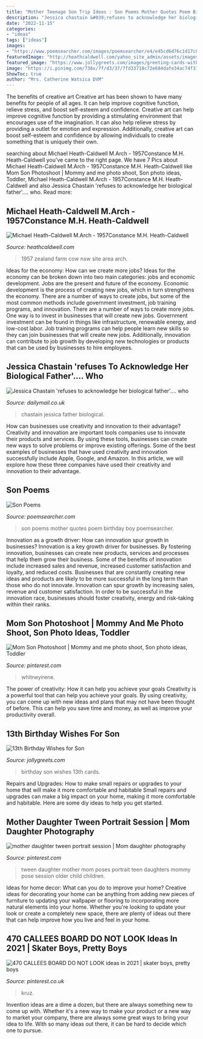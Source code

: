 ```yaml
---
title: "Mother Teenage Son Trip Ideas : Son Poems Mother Quotes Poem Birthday Boy Poemsearcher"
description: "Jessica chastain &#039;refuses to acknowledge her biological father&#039;.... who"
date: "2022-11-15"
categories:
- "ideas"
tags: ["ideas"]
images:
- "https://www.poemsearcher.com/images/poemsearcher/e4/e45cd6d76c1d17c0e21859186baf3543.jpeg"
featuredImage: "http://heathcaldwell.com/yahoo_site_admin/assets/images/Pihama_1957_Gopperth.6941814_std.jpg"
featured_image: "https://www.jollygreets.com/images/greeting-cards-with-text/13th-birthday-wishes-for-son-01.jpg"
image: "https://i.pinimg.com/736x/7f/d3/37/7fd33718c72e684dafe34ac74f31a3e0.jpg"
ShowToc: true
author: "Mrs. Catherine Watsica DVM"
---
```



The benefits of creative art
Creative art has been shown to have many benefits for people of all ages. It can help improve cognitive function, relieve stress, and boost self-esteem and confidence.
Creative art can help improve cognitive function by providing a stimulating environment that encourages use of the imagination. It can also help relieve stress by providing a outlet for emotion and expression. Additionally, creative art can boost self-esteem and confidence by allowing individuals to create something that is uniquely their own.

	

		
searching about Michael Heath-Caldwell M.Arch - 1957Constance M.H. Heath-Caldwell you've came to the right page. We have 7 Pics about Michael Heath-Caldwell M.Arch - 1957Constance M.H. Heath-Caldwell like Mom Son Photoshoot | Mommy and me photo shoot, Son photo ideas, Toddler, Michael Heath-Caldwell M.Arch - 1957Constance M.H. Heath-Caldwell and also Jessica Chastain &#039;refuses to acknowledge her biological father&#039;.... who. Read more:
		
    
## Michael Heath-Caldwell M.Arch - 1957Constance M.H. Heath-Caldwell

<img loading=lazy src="http://heathcaldwell.com/yahoo_site_admin/assets/images/Pihama_1957_Gopperth.6941814_std.jpg" onerror="this.onerror=null;this.src='https://tse2.mm.bing.net/th?id=OIP.zNUh2TLVfcmCWIikZCC-dgHaEF&amp;pid=15.1';" alt="Michael Heath-Caldwell M.Arch - 1957Constance M.H. Heath-Caldwell">

_Source: heathcaldwell.com_

>1957 zealand farm cow nsw site area arch. 

	

Ideas for the economy: How can we create more jobs?
Ideas for the economy can be broken down into two main categories: jobs and economic development. Jobs are the present and future of the economy. Economic development is the process of creating new jobs, which in turn strengthens the economy. There are a number of ways to create jobs, but some of the most common methods include government investment, job training programs, and innovation.
There are a number of ways to create more jobs. One way is to invest in businesses that will create new jobs. Government investment can be found in things like infrastructure, renewable energy, and low-cost labor. Job training programs can help people learn new skills so they can join businesses that will create new jobs. Additionally, innovation can contribute to job growth by developing new technologies or products that can be used by businesses to hire employees.

    
## Jessica Chastain &#039;refuses To Acknowledge Her Biological Father&#039;.... Who

<img loading=lazy src="https://i.dailymail.co.uk/i/pix/2013/02/13/article-2278210-179065A2000005DC-215_1024x615_large.jpg" onerror="this.onerror=null;this.src='https://tse3.mm.bing.net/th?id=OIP.nAzfjuxtFmZlz88pyn95kwEsC0&amp;pid=15.1';" alt="Jessica Chastain &#039;refuses to acknowledge her biological father&#039;.... who">

_Source: dailymail.co.uk_

>chastain jessica father biological. 

	

How can businesses use creativity and innovation to their advantage?
Creativity and innovation are important tools companies use to innovate their products and services. By using these tools, businesses can create new ways to solve problems or improve existing offerings. Some of the best examples of businesses that have used creativity and innovation successfully include Apple, Google, and Amazon. In this article, we will explore how these three companies have used their creativity and innovation to their advantage.

    
## Son Poems

<img loading=lazy src="https://www.poemsearcher.com/images/poemsearcher/e4/e45cd6d76c1d17c0e21859186baf3543.jpeg" onerror="this.onerror=null;this.src='https://tse4.mm.bing.net/th?id=OIP.j-wXcKsGfSLjZLtxTDqGNwHaK3&amp;pid=15.1';" alt="Son Poems">

_Source: poemsearcher.com_

>son poems mother quotes poem birthday boy poemsearcher. 

	

Innovation as a growth driver: How can innovation spur growth in businesses?
Innovation is a key growth driver for businesses. By fostering innovation, businesses can create new products, services and processes that help them grow their business. Some of the benefits of innovation include increased sales and revenue, increased customer satisfaction and loyalty, and reduced costs.
Businesses that are constantly creating new ideas and products are likely to be more successful in the long term than those who do not innovate. Innovation can spur growth by increasing sales, revenue and customer satisfaction. In order to be successful in the innovation race, businesses should foster creativity, energy and risk-taking within their ranks.

    
## Mom Son Photoshoot | Mommy And Me Photo Shoot, Son Photo Ideas, Toddler

<img loading=lazy src="https://i.pinimg.com/originals/4d/fd/ad/4dfdad4993afbfaf2c0b9884d9cd58a0.jpg" onerror="this.onerror=null;this.src='https://tse2.mm.bing.net/th?id=OIP.QCiHTz2scTNfxN1fJxdMKgHaKS&amp;pid=15.1';" alt="Mom Son Photoshoot | Mommy and me photo shoot, Son photo ideas, Toddler">

_Source: pinterest.com_

>whitneyirene. 

	

The power of creativity: How it can help you achieve your goals
Creativity is a powerful tool that can help you achieve your goals. By using creativity, you can come up with new ideas and plans that may not have been thought of before. This can help you save time and money, as well as improve your productivity overall.

    
## 13th Birthday Wishes For Son

<img loading=lazy src="https://www.jollygreets.com/images/greeting-cards-with-text/13th-birthday-wishes-for-son-01.jpg" onerror="this.onerror=null;this.src='https://tse2.mm.bing.net/th?id=OIP.rvIQWvzfY7RWYM0bvZfBxQHaFj&amp;pid=15.1';" alt="13th Birthday Wishes for Son">

_Source: jollygreets.com_

>birthday son wishes 13th cards. 

	

Repairs and Upgrades: How to make small repairs or upgrades to your home that will make it more comfortable and habitable
Small repairs and upgrades can make a big impact on your home, making it more comfortable and habitable. Here are some diy ideas to help you get started.

    
## Mother Daughter Tween Portrait Session | Mom Daughter Photography

<img loading=lazy src="https://i.pinimg.com/736x/7f/d3/37/7fd33718c72e684dafe34ac74f31a3e0.jpg" onerror="this.onerror=null;this.src='https://tse1.mm.bing.net/th?id=OIP.BR4lJVGVMfnY5CM-x5vhEQHaLH&amp;pid=15.1';" alt="mother daughter tween portrait session | Mom daughter photography">

_Source: pinterest.com_

>tween daughter mother mom poses portrait teen daughters mommy pose session older child children. 

	

Ideas for home decor: What can you do to improve your home?
Creative ideas for decorating your home can be anything from adding new pieces of furniture to updating your wallpaper or flooring to incorporating more natural elements into your home. Whether you're looking to update your look or create a completely new space, there are plenty of ideas out there that can help improve how you live and feel in your home.

    
## 470 CALLEES BOARD DO NOT LOOK Ideas In 2021 | Skater Boys, Pretty Boys

<img loading=lazy src="https://i.pinimg.com/474x/fe/05/40/fe0540e197762eacb75370888f74c924.jpg" onerror="this.onerror=null;this.src='https://tse1.mm.bing.net/th?id=OIP.el_EpONTZh8ncm4uUyo6rQAAAA&amp;pid=15.1';" alt="470 CALLEES BOARD DO NOT LOOK ideas in 2021 | skater boys, pretty boys">

_Source: pinterest.co.uk_

>kruz. 

	

Invention ideas are a dime a dozen, but there are always something new to come up with. Whether it's a new way to make your product or a new way to market your company, there are always some great ways to bring your idea to life. With so many ideas out there, it can be hard to decide which one to pursue.


